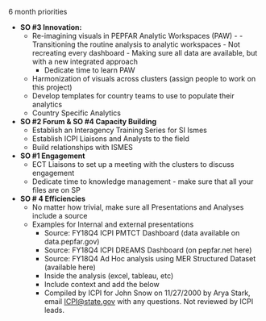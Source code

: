 6 month priorities
- **SO #3 Innovation:**
     - Re-imagining visuals in  PEPFAR Analytic Workspaces (PAW) - 
		     - Transitioning the routine analysis to analytic workspaces
		     - Not recreating every dashboard
		     - Making sure all data are available, but with a new integrated approach
		 - Dedicate time to learn PAW
     - Harmonization of visuals across clusters (assign people to work on this project)
     - Develop templates for country teams to use to populate their analytics
     - Country Specific Analytics 
- **SO #2 Forum & SO #4 Capacity Building**
     - Establish an Interagency Training Series for SI Ismes
     - Establish ICPI Liaisons and Analysts to the field 
     - Build relationships with ISMES
- **SO #1 Engagement**
     - ECT Liaisons to set up a meeting with the clusters to discuss engagement
     - Dedicate time to knowledge management - make sure that all your files are on SP
- **SO # 4 Efficiencies**
     - No matter how trivial, make sure all Presentations and Analyses include a source
     - Examples for Internal and external presentations
        - Source: FY18Q4 ICPI PMTCT Dashboard (data available on data.pepfar.gov)
        - Source: FY18Q4 ICPI DREAMS Dashboard (on pepfar.net here)
        - Source: FY18Q4 Ad Hoc analysis using MER Structured Dataset (available here)
        - Inside the analysis (excel, tableau, etc) 
        - Include context and add the below
        - Compiled by ICPI for  John Snow on 11/27/2000 by Arya Stark, email ICPI@state.gov with any questions. Not reviewed by ICPI leads.

